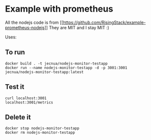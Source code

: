 # Example with prometheus

All the nodejs code is from [[https://github.com/RisingStack/example-prometheus-nodejs]]
They are MIT and I stay MIT :)

Uses:

## To run

    docker build . -t jecnua/nodejs-monitor-testapp
    docker run --name nodejs-monitor-testapp -d -p 3001:3001 jecnua/nodejs-monitor-testapp:latest

## Test it

    curl localhost:3001
    localhost:3001/metrics

## Delete it

    docker stop nodejs-monitor-testapp
    docker rm nodejs-monitor-testapp
